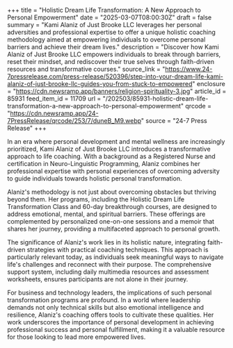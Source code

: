 +++
title = "Holistic Dream Life Transformation: A New Approach to Personal Empowerment"
date = "2025-03-07T08:00:30Z"
draft = false
summary = "Kami Alaniz of Just Brooke LLC leverages her personal adversities and professional expertise to offer a unique holistic coaching methodology aimed at empowering individuals to overcome personal barriers and achieve their dream lives."
description = "Discover how Kami Alaniz of Just Brooke LLC empowers individuals to break through barriers, reset their mindset, and rediscover their true selves through faith-driven resources and transformative courses."
source_link = "https://www.24-7pressrelease.com/press-release/520396/step-into-your-dream-life-kami-alaniz-of-just-brooke-llc-guides-you-from-stuck-to-empowered"
enclosure = "https://cdn.newsramp.app/banners/religion-spirituality-3.jpg"
article_id = 85931
feed_item_id = 11709
url = "/202503/85931-holistic-dream-life-transformation-a-new-approach-to-personal-empowerment"
qrcode = "https://cdn.newsramp.app/24-7PressRelease/qrcode/253/7/duneB_M9.webp"
source = "24-7 Press Release"
+++

<p>In an era where personal development and mental wellness are increasingly prioritized, Kami Alaniz of Just Brooke LLC introduces a transformative approach to life coaching. With a background as a Registered Nurse and certification in Neuro-Linguistic Programming, Alaniz combines her professional expertise with personal experiences of overcoming adversity to guide individuals towards holistic personal transformation.</p><p>Alaniz's methodology is not just about overcoming obstacles but thriving beyond them. Her programs, including the Holistic Dream Life Transformation Class and 60-day breakthrough courses, are designed to address emotional, mental, and spiritual barriers. These offerings are complemented by personalized one-on-one sessions and a memoir that shares her journey, providing a multifaceted approach to personal growth.</p><p>The significance of Alaniz's work lies in its holistic nature, integrating faith-driven strategies with practical coaching techniques. This approach is particularly relevant today, as individuals seek meaningful ways to navigate life's challenges and reconnect with their purpose. The comprehensive support system, including daily multimedia resources and assessment worksheets, ensures participants are not alone in their journey.</p><p>For business and technology leaders, the implications of such personal transformation programs are profound. In a world where leadership demands not only technical skills but also emotional intelligence and resilience, Alaniz's coaching offers tools to cultivate these qualities. Her work underscores the importance of personal development in achieving professional success and personal fulfillment, making it a valuable resource for those looking to lead more empowered lives.</p>